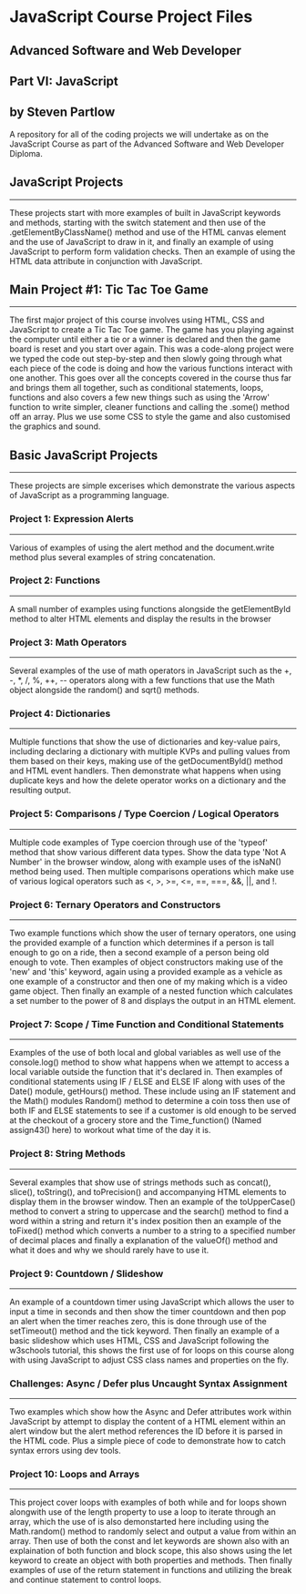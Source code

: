 # __JavaScript Course Project Files__

## __Advanced Software and Web Developer__ 
## __Part VI: JavaScript__

## __by Steven Partlow__

A repository for all of the coding projects we will undertake as on the JavaScript Course as part of the Advanced Software and Web Developer Diploma.
## __JavaScript Projects__

---
These projects start with more examples of built in JavaScript keywords and methods, starting with the switch statement and then use of the .getElementByClassName() method and use of the HTML canvas element and the use of JavaScript to draw in it, and finally an example of using JavaScript to perform form validation checks. Then an example of using the HTML data attribute in conjunction with JavaScript.

## __Main Project #1: Tic Tac Toe Game__

___
The first major project of this course involves using HTML, CSS and JavaScript to create a Tic Tac Toe game. The game has you playing against the computer until either a tie or a winner is declared and then the game board is reset and you start over again. This was a code-along project were we typed the code out step-by-step and then slowly going through what each piece of the code is doing and how the various functions interact with one another. This goes over all the concepts covered in the course thus far and brings them all together, such as conditional statements, loops, functions and also covers a few new things such as using the 'Arrow' function to write simpler, cleaner functions and calling the .some() method off an array. Plus we use some CSS to style the game and also customised the graphics and sound.

## __Basic JavaScript Projects__

---
These projects are simple excerises which demonstrate the various aspects of JavaScript as a programming language.

### __Project 1: Expression Alerts__

---
Various of examples of using the alert method and the document.write method plus several examples of string concatenation.

### __Project 2: Functions__

---
A small number of examples using functions alongside the getElementById method to alter HTML elements and display the results in the browser

### __Project 3: Math Operators__

---
Several examples of the use of math operators in JavaScript such as the +, -, *, /, %, ++, -- operators along with a few functions that use the Math object alongside the random() and sqrt() methods.

### __Project 4: Dictionaries__

---
Multiple functions that show the use of dictionaries and key-value pairs, including declaring a dictionary with multiple KVPs and pulling values from them based on their keys, making use of the getDocumentById() method and HTML event handlers. Then demonstrate what happens when using duplicate keys and how the delete operator works on a dictionary and the resulting output.

### __Project 5: Comparisons / Type Coercion / Logical Operators__

---
Multiple code examples of Type coercion through use of the 'typeof' method that show various different data types. Show the data type 'Not A Number' in the browser window, along with example uses of the isNaN() method being used. Then multiple comparisons operations which make use of various logical operators such as <, >, >=, <=, ==, ===, &&, ||, and !.

### __Project 6: Ternary Operators and Constructors__

---
Two example functions which show the user of ternary operators, one using the provided example of a function which determines if a person is tall enough to go on a ride, then a second example of a person being old enough to vote. Then examples of object constructors making use of the 'new' and 'this' keyword, again using a provided example as a vehicle as one example of a constructor and then one of my making which is a video game object. Then finally an example of a nested function which calculates a set number to the power of 8 and displays the output in an HTML element.

### __Project 7: Scope / Time Function and Conditional Statements__

---
Examples of the use of both local and global variables as well use of the console.log() method to show what happens when we attempt to access a local variable outside the function that it's declared in. Then examples of conditional statements using IF / ELSE and ELSE IF along with uses of the Date() module, getHours() method. These include using an IF statement and the Math() modules Random() method to determine a coin toss then use of both IF and ELSE statements to see if a customer is old enough to be served at the checkout of a grocery store and the Time_function() (Named assign43() here) to workout what time of the day it is.

### __Project 8: String Methods__

---
Several examples that show use of strings methods such as concat(), slice(), toString(), and toPrecision() and accompanying HTML elements to display them in the browser window. Then an example of the toUpperCase() method to convert a string to uppercase and the search() method to find a word within a string and return it's index position then an example of the toFixed() method which converts a number to a string to a specified number of decimal places and finally a explanation of the valueOf() method and what it does and why we should rarely have to use it.

### __Project 9: Countdown / Slideshow__

---
An example of a countdown timer using JavaScript which allows the user to input a time in seconds and then show the timer countdown and then pop an alert when the timer reaches zero, this is done through use of the setTimeout() method and the tick keyword. Then finally an example of a basic slideshow which uses HTML, CSS and JavaScript following the w3schools tutorial, this shows the first use of for loops on this course along with using JavaScript to adjust CSS class names and properties on the fly.

### __Challenges: Async / Defer plus Uncaught Syntax Assignment__

---
Two examples which show how the Async and Defer attributes work within JavaScript by attempt to display the content of a HTML element within an alert window but the alert method references the ID before it is parsed in the HTML code. Plus a simple piece of code to demonstrate how to catch syntax errors using dev tools.

### __Project 10: Loops and Arrays__

---
This project cover loops with examples of both while and for loops shown alongwith use of the length property to use a loop to iterate through an array, which the use of is also demonstarted here including using the Math.random() method to randomly select and output a value from within an array. Then use of both the const and let keywords are shown also with an explaination of both function and block scope, this also shows using the let keyword to create an object with both properties and methods. Then finally examples of use of the return statement in functions and utilizing the break and continue statement to control loops.
